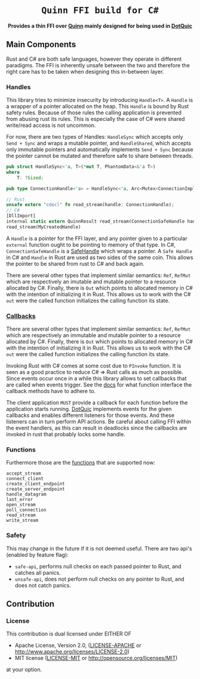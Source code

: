 <!-- Allow this file to not have a first line heading -->
<!-- markdownlint-disable-file MD041 -->

<!-- inline html -->
<!-- markdownlint-disable-file MD033 -->

<div align="center">

# `Quinn FFI build for C#`

**Provides a thin FFI over [Quinn][Quinn] mainly designed for being used in [DotQuic][DotQuic]**
  
</div>


## Main Components

Rust and C# are both safe languages, however they operate in different paradigms. The FFI is inherently unsafe between the two and therefore the right care has to be taken when designing this in-between layer.  

### Handles
This library tries to minimize insecurity by introducing `Handle<T>`. A `Handle` is a wrapper of a pointer allocated on the heap. This `Handle` is bound by Rust safety rules. Because of those rules the calling application is prevented from abusing rust its rules. This is especially the case of C# were shared write/read access is not uncommon. 

For now, there are two types of Handles: `HandleSync` which accepts only `Send + Sync` and wraps a mutable pointer, and `HandleShared`, which accepts only immutable pointers and automatically implements `Send + Sync` because the pointer cannot be mutated and therefore safe to share between threads. 

```rust 
pub struct HandleSync<'a, T>(*mut T, PhantomData<&'a T>)
where
    T: ?Sized;

pub type ConnectionHandle<'a> = HandleSync<'a, Arc<Mutex<ConnectionImpl>>>;

// Rust
unsafe extern "cdecl" fn read_stream(handle: ConnectionHandle);
// C#
[DllImport]
internal static extern QuinnResult read_stream(ConnectionSafeHandle handle);
read_stream(MyCreatedHandle)
```

A `Handle` is a pointer for the FFI layer, and any pointer given to a particular `external` function ought to be pointing to memory of that type. In C#, `ConnectionSafeHandle` is a [SafeHandle][SafeHandle] which wraps a pointer. A `Safe Handle` in C# and `Handle` in Rust are used as two sides of the same coin. This allows the pointer to be shared from rust to C# and back again.

There are several other types that implement similar semantics: `Ref`, `RefMut` which are respectively an imutable and mutable pointer to a resource allocated by C#. Finally, there is `Out` which points to allocated memory in C# with the intention of initializing it in Rust. This allows us to work with the C# `out` were the called function initializes the calling function its state. 

### [Callbacks][callbacks]

There are several other types that implement similar semantics: `Ref`, `RefMut` which are respectively an immutable and mutable pointer to a resource allocated by C#. Finally, there is `Out` which points to allocated memory in C# with the intention of initializing it in Rust. This allows us to work with the C# `out` were the called function initializes the calling function its state. 

Invoking Rust with C# comes at some cost due to `PInvoke` function. It is seen as a good practice to reduce C# => Rust calls as much as possible. Since events occur once in a while this library allows to set callbacks that are called when events trigger.  See the [docs][callbacks] for what function interface the callback methods have to adhere to. 

The client application `MUST` provide a callback for each function before the application starts running. [DotQuic][DotQuic] implements events for the given callbacks and enables different listeners for those events. And these listeners can in turn perform API actions. Be careful about calling FFI within the event handlers, as this can result in deadlocks since the callbacks are invoked in rust that probably locks some handle. 

### Functions
Furthermore those are the [functions][functions] that are supported now: 
```
accept_stream
connect_client
create_client_endpoint
create_server_endpoint
handle_datagram	
last_error
open_stream	
poll_connection	
read_stream
write_stream
```

### Safety

This may change in the future if it is not deemed useful. There are two api's (enabled by feature flag): 
- `safe-api`, performs null checks on each passed pointer to Rust, and catches all panics. 
- `unsafe-api`, does not perform null checks on any pointer to Rust, and does not catch panics. 


## Contribution


### License

This contribution is dual licensed under EITHER OF

* Apache License, Version 2.0, ([LICENSE-APACHE](LICENSE-APACHE) or <http://www.apache.org/licenses/LICENSE-2.0>)
* MIT license ([LICENSE-MIT](LICENSE-MIT) or <http://opensource.org/licenses/MIT>)

at your option.

[callbacks]: /ffi/bindings/callbacks/index.html
[functions]: /ffi/bindings/index.html
[Quinn]: https://github.com/quinn-rs/quinn
[QUIC]: https://en.wikipedia.org/wiki/QUIC
[DotQuic]: https://github.com/TimonPost/dot-sharp
[SafeHandle]: https://docs.microsoft.com/en-us/dotnet/api/system.runtime.interopservices.safehandle?view=net-6.0